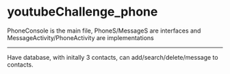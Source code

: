 # youtubeChallenge_phone

PhoneConsole is the main file,
PhoneS/MessageS are interfaces and MessageActivity/PhoneActivity are implementations

- - -
Have database, with initally 3 contacts,
can add/search/delete/message to contacts.
